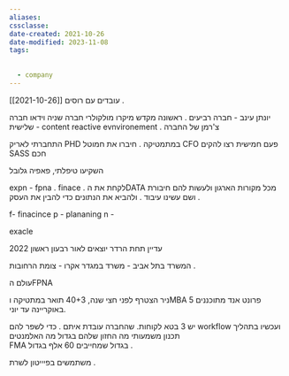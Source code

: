 ```yaml
---
aliases: 
cssclasse: 
date-created: 2021-10-26
date-modified: 2023-11-08
tags:
  
  
  - company
---
```

 [[2021-10-26]]
עובדים עם רוסים .

יונתן עינב - חברה רביעים . ראשונה מקדש מיקרו מולקולרי
חברה שניה וידאו
חברה שלישית - content reactive evnvironement . צ'רמן של החברה

התחברתי לאריק PHD במתמטיקה .
חיברו את חמוטל CFO פעם חמישית
רצו להקים SASS חכם

השקיעו
טיפלתי, פאפיה גלובל

expn - fpna . finace . לקחת את הDATA מכל מקורות הארגון ולעשות להם חיבורת
ושם עשינו עיבוד . ולהביא את הנתונים כדי להבין את העסק .

f- finacince
p - plananing
n -

exacle

עדיין תחת הרדר יוצאים לאור רבעון ראשון 2022

המשרד בתל אביב - משרד במגדר אקרו - צומת הרחובות .

עולם הFPNA

ניר הצטרף לפני חצי שנה, 40+3 תואר במתטיקה וMBA
5 פרונט אנד מתוכננים באוקריינה עד יוני.

יש 3 בטא לקוחות. שהחברה עובדת איתם . כדי לשפר להם workflow ועכשיו בתהליך תכנון משמעותי מה החזון שלהם בגדול מה האלמנטים  
FMA בגדול שמחייבים 60 אלף בגדול .

משתמשים בפיייטון לשרת .

